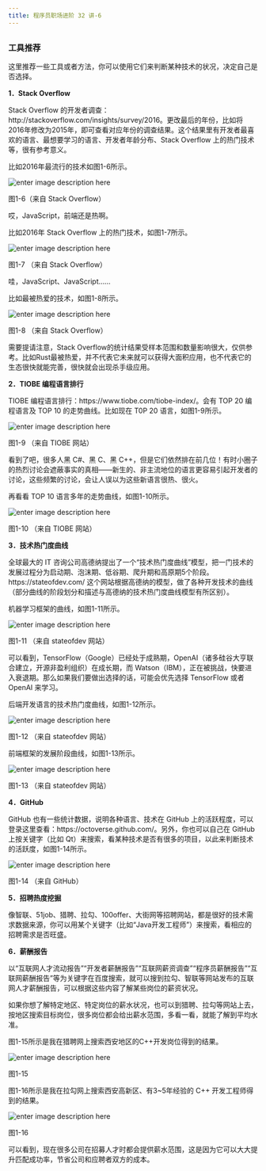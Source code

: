```yaml
---
title: 程序员职场进阶 32 讲-6
---
```

<article id="topicContainer" class="column_content"><h2 class="topic_title"></h2><div><h3 id="">工具推荐</h3>
<p>这里推荐一些工具或者方法，你可以使用它们来判断某种技术的状况，决定自己是否选择。</p>
<p><strong>1．Stack Overflow</strong></p>
<p>Stack Overflow 的开发者调查：http://stackoverflow.com/insights/survey/2016。更改最后的年份，比如将2016年修改为2015年，即可查看对应年份的调查结果。这个结果里有开发者最喜欢的语言、最想要学习的语言、开发者年龄分布、Stack Overflow 上的热门技术等，很有参考意义。</p>
<p>比如2016年最流行的技术如图1-6所示。</p>
<p><img src="http://images.gitbook.cn/d44d78d0-e63d-11e7-aacf-d3d704fa6be8" alt="enter image description here" /></p>
<p>图1-6（来自 Stack Overflow）</p>
<p>哎，JavaScript，前端还是热啊。</p>
<p>比如2016年 Stack Overflow 上的热门技术，如图1-7所示。</p>
<p><img src="http://images.gitbook.cn/ead2da50-e63d-11e7-90e6-7d6fd5e64f05" alt="enter image description here" /></p>
<p>图1-7  （来自 Stack Overflow）</p>
<p>哇，JavaScript、JavaScript……</p>
<p>比如最被热爱的技术，如图1-8所示。</p>
<p><img src="http://images.gitbook.cn/f5e3f3c0-e63d-11e7-bfad-cfcaac96d8d5" alt="enter image description here" /></p>
<p>图1-8  （来自 Stack Overflow）</p>
<p>需要提请注意，Stack Overflow的统计结果受样本范围和数量影响很大，仅供参考。比如Rust最被热爱，并不代表它未来就可以获得大面积应用，也不代表它的生态很快就能完善，很快就会出现杀手级应用。</p>
<p><strong>2．TIOBE 编程语言排行</strong></p>
<p>TIOBE 编程语言排行：https://www.tiobe.com/tiobe-index/。会有 TOP 20 编程语言及 TOP 10 的走势曲线。比如现在 T0P 20 语言，如图1-9所示。</p>
<p><img src="http://images.gitbook.cn/0098e370-e63e-11e7-aacf-d3d704fa6be8" alt="enter image description here" /></p>
<p>图1-9  （来自 TIOBE 网站）</p>
<p>看到了吧，很多人黑 C#、黑 C、黑 C++，但是它们依然排在前几位！有时小圈子的热烈讨论会遮蔽事实的真相——新生的、非主流地位的语言更容易引起开发者的讨论，这些频繁的讨论，会让人误以为这些新语言很热、很火。</p>
<p>再看看 TOP 10 语言多年的走势曲线，如图1-10所示。</p>
<p><img src="http://images.gitbook.cn/0d7d5d50-e63e-11e7-90e6-7d6fd5e64f05" alt="enter image description here" /></p>
<p>图1-10  （来自 TIOBE 网站）</p>
<p><strong>3．技术热门度曲线</strong></p>
<p>全球最大的 IT 咨询公司高德纳提出了一个“技术热门度曲线”模型，把一门技术的发展过程分为启动期、泡沫期、低谷期、爬升期和高原期5个阶段。https://stateofdev.com/ 这个网站根据高德纳的模型，做了各种开发技术的曲线（部分曲线的阶段划分和描述与高德纳的技术热门度曲线模型有所区别）。</p>
<p>机器学习框架的曲线，如图1-11所示。</p>
<p><img src="http://images.gitbook.cn/1a11e270-e63e-11e7-bfad-cfcaac96d8d5" alt="enter image description here" /></p>
<p>图1-11  （来自 stateofdev 网站）</p>
<p>可以看到，TensorFlow（Google）已经处于成熟期，OpenAI（诸多硅谷大亨联合建立，开源非盈利组织）在成长期，而 Watson（IBM），正在被挑战，快要进入衰退期。那么如果我们要做出选择的话，可能会优先选择 TensorFlow 或者 OpenAI 来学习。</p>
<p>后端开发语言的技术热门度曲线，如图1-12所示。</p>
<p><img src="http://images.gitbook.cn/24ef8fd0-e63e-11e7-aacf-d3d704fa6be8" alt="enter image description here" /></p>
<p>图1-12  （来自 stateofdev 网站）</p>
<p>前端框架的发展阶段曲线，如图1-13所示。</p>
<p><img src="http://images.gitbook.cn/392a6510-e63e-11e7-aacf-d3d704fa6be8" alt="enter image description here" /></p>
<p>图1-13  （来自 stateofdev 网站）</p>
<p><strong>4．GitHub</strong></p>
<p>GitHub 也有一些统计数据，说明各种语言、技术在 GitHub 上的活跃程度，可以登录这里查看：https://octoverse.github.com/。另外，你也可以自己在 GitHub 上按关键字（比如 Qt）来搜索，看某种技术是否有很多的项目，以此来判断技术的活跃度，如图1-14所示。</p>
<p><img src="http://images.gitbook.cn/44314550-e63e-11e7-aacf-d3d704fa6be8" alt="enter image description here" /></p>
<p>图1-14  （来自 GitHub）</p>
<p><strong>5．招聘热度挖掘</strong></p>
<p>像智联、51job、猎聘、拉勾、100offer、大街网等招聘网站，都是很好的技术需求数据来源，你可以用某个关键字（比如“Java开发工程师”）来搜索，看相应的招聘需求是否旺盛。</p>
<p><strong>6．薪酬报告</strong></p>
<p>以“互联网人才流动报告”“开发者薪酬报告”“互联网薪资调查”“程序员薪酬报告”“互联网薪酬报告”等为关键字在百度搜索，就可以搜到拉勾、智联等网站发布的互联网人才薪酬报告，可以根据这些内容了解某些岗位的薪资状况。</p>
<p>如果你想了解特定地区、特定岗位的薪水状况，也可以到猎聘、拉勾等网站上去，按地区搜索目标岗位，很多岗位都会给出薪水范围，多看一看，就能了解到平均水准。</p>
<p>图1-15所示是我在猎聘网上搜索西安地区的C++开发岗位得到的结果。</p>
<p><img src="http://images.gitbook.cn/4ea92c00-e63e-11e7-aacf-d3d704fa6be8" alt="enter image description here" /></p>
<p>图1-15</p>
<p>图1-16所示是我在拉勾网上搜索西安高新区、有3~5年经验的 C++ 开发工程师得到的结果。</p>
<p><img src="http://images.gitbook.cn/581d5e50-e63e-11e7-90e6-7d6fd5e64f05" alt="enter image description here" /></p>
<p>图1-16</p>
<p>可以看到，现在很多公司在招募人才时都会提供薪水范围，这是因为它可以大大提升匹配成功率，节省公司和应聘者双方的成本。</p></div></article>